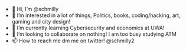 - 👋 Hi, I’m @schmilly
- 👀 I’m interested in a lot of things, Politics, books, coding/hacking, art, gaming and city design!
- 🌱 I’m currently learning Cybersecurity and economics at UWA!
- 💞️ I’m looking to collaborate on nothing! I am too busy studying ATM
- 📫 How to reach me dm me on twitter! @schmilly2

<!---
schmilly/schmilly is a ✨ special ✨ repository because its `README.md` (this file) appears on your GitHub profile.
You can click the Preview link to take a look at your changes.
--->
